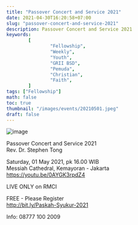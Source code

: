 ```yaml
---
title: "Passover Concert and Service 2021"
date: 2021-04-30T16:20:58+07:00
slug: "passover-concert-and-service-2021"
description: Passover Concert and Service 2021
keywords:
        [
                "Fellowship",
                "Weekly",
                "Youth",
                "GRII BSD",
                "Pemuda",
                "Christian",
                "Faith",
        ]
tags: ["Fellowship"]
math: false
toc: true
thumbnail: "/images/events/20210501.jpeg"
draft: false
---
```


![image](/images/events/20210501.jpeg)

Passover Concert and Service 2021\
Rev. Dr. Stephen Tong

Saturday, 01 May 2021, pk 16.00 WIB\
Messiah Cathedral, Kemayoran - Jakarta\
https://youtu.be/0AYGK3rpdZ4


LIVE ONLY on RMCI

FREE - Please Register\
http://bit.ly/Paskah-Syukur-2021


Info: 08777 100 2009
